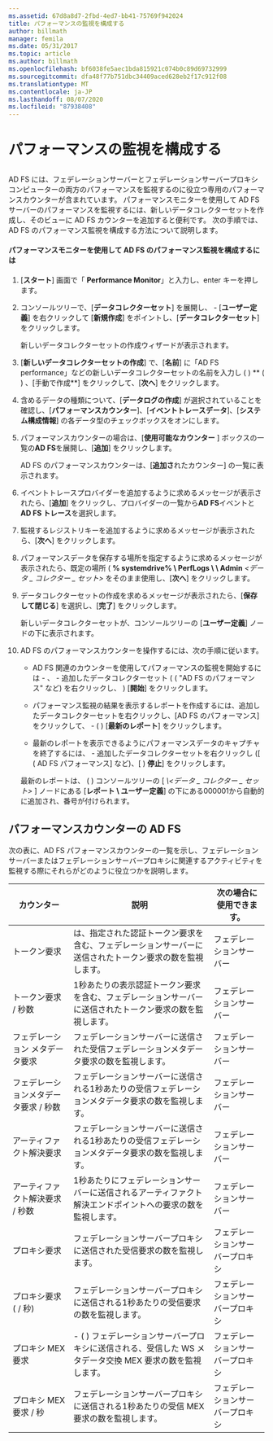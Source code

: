 ```yaml
---
ms.assetid: 67d8a8d7-2fbd-4ed7-bb41-75769f942024
title: パフォーマンスの監視を構成する
author: billmath
manager: femila
ms.date: 05/31/2017
ms.topic: article
ms.author: billmath
ms.openlocfilehash: bf6038fe5aec1bda815921c074b0c89d69732999
ms.sourcegitcommit: dfa48f77b751dbc34409aced628eb2f17c912f08
ms.translationtype: MT
ms.contentlocale: ja-JP
ms.lasthandoff: 08/07/2020
ms.locfileid: "87938408"
---
```

# <a name="configure-performance-monitoring"></a>パフォーマンスの監視を構成する

## <a name="bkmk_ConfigurePerfMon"></a>
AD FS には、フェデレーションサーバーとフェデレーションサーバープロキシコンピューターの両方のパフォーマンスを監視するのに役立つ専用のパフォーマンスカウンターが含まれています。 パフォーマンスモニターを使用して AD FS サーバーのパフォーマンスを監視するには、新しいデータコレクターセットを作成し、そのビューに AD FS カウンターを追加すると便利です。 次の手順では、AD FS のパフォーマンス監視を構成する方法について説明します。

#### <a name="to-configure-performance-monitoring-for-ad-fs-using-performance-monitor"></a>パフォーマンスモニターを使用して AD FS のパフォーマンス監視を構成するには

1. [**スタート**] 画面で「 **Performance Monitor**」と入力し、enter キーを押します。

2. コンソールツリーで、[**データコレクターセット**] を展開し、 \- [**ユーザー定義**] を右クリックして [**新規作成**] をポイントし、[**データコレクターセット**] をクリックします。

   新しいデータコレクターセットの作成ウィザードが表示されます。

3. [**新しいデータコレクターセットの作成**] で、[**名前**] に「AD FS performance」などの新しいデータコレクターセットの名前を入力し \( \) ** \( \) 、[手動で作成**] をクリックして、[**次へ**] をクリックします。

4. 含めるデータの種類について、[**データログの作成**] が選択されていることを確認し、[**パフォーマンスカウンター**]、[**イベントトレースデータ**]、[**システム構成情報**] の各データ型のチェックボックスをオンにします。

5. パフォーマンスカウンターの場合は、[**使用可能なカウンター** ] ボックスの一覧の**AD FS**を展開し、[**追加**] をクリックします。

   AD FS のパフォーマンスカウンターは、[**追加さ**れたカウンター] の一覧に表示されます。

6. イベントトレースプロバイダーを追加するように求めるメッセージが表示されたら、[**追加**] をクリックし、プロバイダーの一覧から**AD FS**イベントと**AD FS トレース**を選択します。

7. 監視するレジストリキーを追加するように求めるメッセージが表示されたら、[**次へ**] をクリックします。

8. パフォーマンスデータを保存する場所を指定するように求めるメッセージが表示されたら、既定の場所 \( **% systemdrive% \\ PerfLogs \\ \\ Admin** _<データ \_ コレクター \_ セット>_ をそのまま使用し、[**次へ**] をクリックします。

9. データコレクターセットの作成を求めるメッセージが表示されたら、[**保存して閉じる**] を選択し、[**完了**] をクリックします。

    新しいデータコレクターセットが、コンソールツリーの [**ユーザー定義**] ノードの下に表示されます。

10. AD FS のパフォーマンスカウンターを操作するには、次の手順に従います。

    -   AD FS 関連のカウンターを使用してパフォーマンスの監視を開始するには \- 、 \- 追加したデータコレクターセット ( \( "AD FS のパフォーマンス" など) を右クリックし、 \) [**開始**] をクリックします。

    -   パフォーマンス監視の結果を表示するレポートを作成するには、追加したデータコレクターセットを右クリックし、[AD FS のパフォーマンス] をクリックして、 \- \( \) [**最新のレポート**] をクリックします。

    -   最新のレポートを表示できるようにパフォーマンスデータのキャプチャを終了するには、 \- 追加したデータコレクターセットを右クリックし ([ \( AD FS パフォーマンス] など)、[ \) **停止**] をクリックします。

    最新のレポートは、 \( \) コンソールツリーの [<em> \\<データ \_ コレクター \_ セット></em> ] ノードにある [**レポート \\ ユーザー定義**] の下にある000001から自動的に追加され、番号が付けられます。

## <a name="ad-fs-performance-counters"></a>パフォーマンスカウンターの AD FS
次の表に、AD FS パフォーマンスカウンターの一覧を示し、フェデレーションサーバーまたはフェデレーションサーバープロキシに関連するアクティビティを監視する際にそれらがどのように役立つかを説明します。

|カウンター|説明|次の場合に使用できます。
|-----------|---------------|-------------------
|トークン要求|は、指定された認証トークン要求を含む、フェデレーションサーバーに送信されたトークン要求の数を監視します。|フェデレーションサーバー
|トークン要求 \/ 秒数|1秒あたりの表示認証トークン要求を含む、フェデレーションサーバーに送信されたトークン要求の数を監視します。|フェデレーションサーバー
|フェデレーション メタデータ要求|フェデレーションサーバーに送信された受信フェデレーションメタデータ要求の数を監視します。|フェデレーションサーバー
|フェデレーションメタデータ要求 \/ 秒数|フェデレーションサーバーに送信される1秒あたりの受信フェデレーションメタデータ要求の数を監視します。|フェデレーションサーバー
|アーティファクト解決要求|フェデレーションサーバーに送信される1秒あたりの受信フェデレーションメタデータ要求の数を監視します。|フェデレーションサーバー
|アーティファクト解決要求 \/ 秒数|1秒あたりにフェデレーションサーバーに送信されるアーティファクト解決エンドポイントへの要求の数を監視します。|フェデレーションサーバー
|プロキシ要求|フェデレーションサーバープロキシに送信された受信要求の数を監視します。|フェデレーションサーバープロキシ
|プロキシ要求 ( \/ 秒)|フェデレーションサーバープロキシに送信される1秒あたりの受信要求の数を監視します。|フェデレーションサーバープロキシ
|プロキシ MEX 要求|\- \( \) フェデレーションサーバープロキシに送信される、受信した WS メタデータ交換 MEX 要求の数を監視します。|フェデレーションサーバープロキシ
|プロキシ MEX 要求 \/ 秒|フェデレーションサーバープロキシに送信される1秒あたりの受信 MEX 要求の数を監視します。|フェデレーションサーバープロキシ


